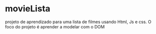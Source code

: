 # movieLista
projeto de aprendizado para uma lista de filmes usando Html, Js e css. O foco do projeto é aprender a modelar com o DOM
